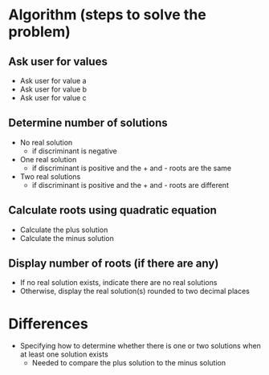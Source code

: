 # Algorithm (steps to solve the problem)

## Ask user for values
- Ask user for value a
- Ask user for value b
- Ask user for value c

## Determine number of solutions
- No real solution
    - if discriminant is negative
- One real solution
    - if discriminant is positive and the + and - roots are the same
- Two real solutions
    - if discriminant is positive and the + and - roots are different
        
## Calculate roots using quadratic equation
- Calculate the plus solution
- Calculate the minus solution
    
## Display number of roots (if there are any)
- If no real solution exists, indicate there are no real solutions
- Otherwise, display the real solution(s) rounded to two decimal places

# Differences
- Specifying how to determine whether there is one or two solutions when at least one solution exists
    - Needed to compare the plus solution to the minus solution